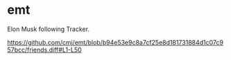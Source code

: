 # emt
Elon Musk following Tracker.

https://github.com/cmj/emt/blob/b94e53e9c8a7cf25e8d181731884d1c07c957bcc/friends.diff#L1-L50

